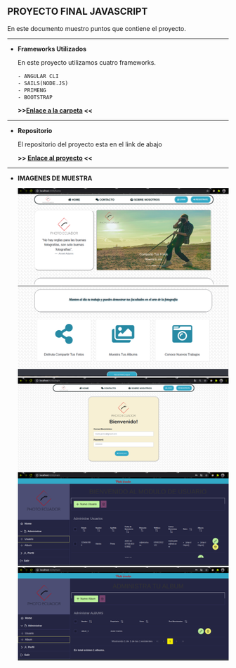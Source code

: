 PROYECTO FINAL JAVASCRIPT
--------------------------------

En este documento muestro puntos que contiene el proyecto.

________________________________________________________________________________
 + **Frameworks Utilizados**

    En este proyecto utilizamos cuatro frameworks.
       
       - ANGULAR CLI
       - SAILS(NODE.JS)
       - PRIMENG
       - BOOTSTRAP 
    
    **>>[Enlace a la carpeta](https://drive.google.com/drive/folders/14yJLXqxLVS8KZLNSVpoZoKcGdWJXnILw?usp=sharing) <<**
    
______________________________________________________________________________________________

 + **Repositorio**
    
    El repositorio del proyecto esta en el link de abajo
    
    **>> [Enlace al proyecto](https://github.com/CCJD-EC/js-project) <<**
 _________________________________________________________________________________________________   
 + **IMAGENES DE MUESTRA**

    ![1](/proyecto/img/Screenshot%20from%202020-10-02%2019-08-48.png)
    ![1](/proyecto/img/Screenshot%20from%202020-10-02%2019-08-57.png)
    ![1](/proyecto/img/Screenshot%20from%202020-10-02%2019-11-13.png)
    ![1](/proyecto/img/Screenshot%20from%202020-10-02%2019-12-13.png)
    ![1](/proyecto/img/Screenshot%20from%202020-10-02%2019-12-20.png)
    

